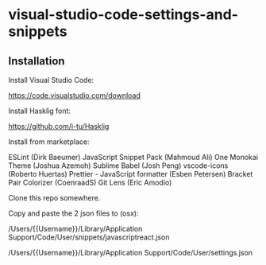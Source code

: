 # visual-studio-code-settings-and-snippets

## Installation

Install Visual Studio Code:

https://code.visualstudio.com/download

Install Hasklig font:

https://github.com/i-tu/Hasklig

Install from marketplace:

ESLint (Dirk Baeumer)
JavaScript Snippet Pack (Mahmoud Ali)
One Monokai Theme (Joshua Azemoh)
Sublime Babel (Josh Peng)
vscode-icons (Roberto Huertas)
Prettier - JavaScript formatter (Esben Petersen)
Bracket Pair Colorizer (CoenraadS)
Git Lens (Eric Amodio)

Clone this repo somewhere.

Copy and paste the 2 json files to (osx):

/Users/{{Username}}/Library/Application Support/Code/User/snippets/javascriptreact.json

/Users/{{Username}}/Library/Application Support/Code/User/settings.json
